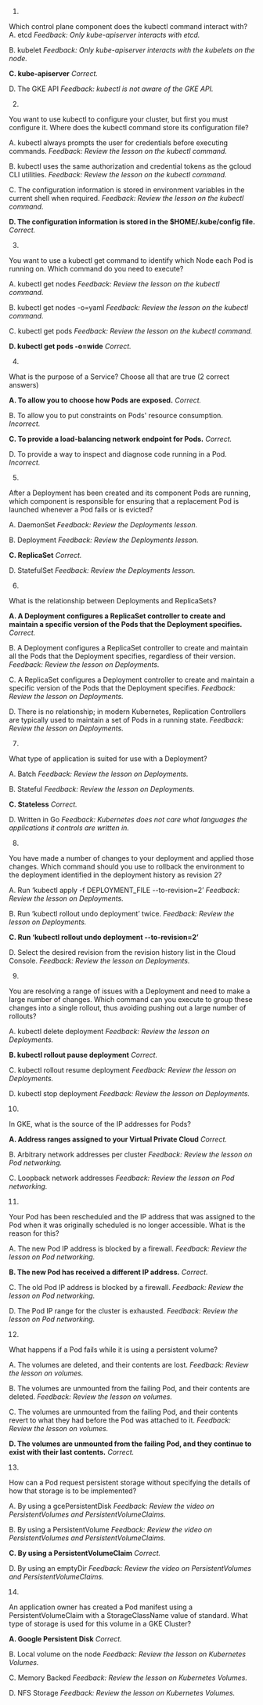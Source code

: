 1.
Which control plane component does the kubectl command interact with?
A. etcd
_Feedback: Only kube-apiserver interacts with etcd._

B. kubelet
_Feedback: Only kube-apiserver interacts with the kubelets on the node._

**C. kube-apiserver**
_Correct._

D. The GKE API
_Feedback: kubectl is not aware of the GKE API._


2.
You want to use kubectl to configure your cluster, but first you must configure it. Where does the kubectl command store its configuration file?

A. kubectl always prompts the user for credentials before executing commands.
_Feedback: Review the lesson on the kubectl command._

B. kubectl uses the same authorization and credential tokens as the gcloud CLI utilities.
_Feedback: Review the lesson on the kubectl command._

C. The configuration information is stored in environment variables in the current shell when required.
_Feedback: Review the lesson on the kubectl command._

**D. The configuration information is stored in the $HOME/.kube/config file.**
_Correct._


3.
You want to use a kubectl get command to identify which Node each Pod is running on. Which command do you need to execute?

A. kubectl get nodes
_Feedback: Review the lesson on the kubectl command._

B. kubectl get nodes -o=yaml
_Feedback: Review the lesson on the kubectl command._

C. kubectl get pods
_Feedback: Review the lesson on the kubectl command._

**D. kubectl get pods -o=wide**
_Correct._

4.
What is the purpose of a Service? Choose all that are true (2 correct answers)

**A. To allow you to choose how Pods are exposed.**
_Correct._

B. To allow you to put constraints on Pods' resource consumption.
_Incorrect._

**C. To provide a load-balancing network endpoint for Pods.**
_Correct._

D. To provide a way to inspect and diagnose code running in a Pod.
_Incorrect._

5.
After a Deployment has been created and its component Pods are running, which component is responsible for ensuring that a replacement Pod is launched whenever a Pod fails or is evicted?

A. DaemonSet
_Feedback: Review the Deployments lesson._

B. Deployment
_Feedback: Review the Deployments lesson._

**C. ReplicaSet**
_Correct._

D. StatefulSet
_Feedback: Review the Deployments lesson._


6.
What is the relationship between Deployments and ReplicaSets?

**A. A Deployment configures a ReplicaSet controller to create and maintain a specific version of the Pods that the Deployment specifies.**
_Correct._

B. A Deployment configures a ReplicaSet controller to create and maintain all the Pods that the Deployment specifies, regardless of their version.
_Feedback: Review the lesson on Deployments._

C. A ReplicaSet configures a Deployment controller to create and maintain a specific version of the Pods that the Deployment specifies.
_Feedback: Review the lesson on Deployments._

D. There is no relationship; in modern Kubernetes, Replication Controllers are typically used to maintain a set of Pods in a running state.
_Feedback: Review the lesson on Deployments._


7.
What type of application is suited for use with a Deployment?

A. Batch
_Feedback: Review the lesson on Deployments._

B. Stateful
_Feedback: Review the lesson on Deployments._

**C. Stateless**
_Correct._

D. Written in Go
_Feedback: Kubernetes does not care what languages the applications it controls are written in._


8.
You have made a number of changes to your deployment and applied those changes. Which command should you use to rollback the environment to the deployment identified in the deployment history as revision 2?

A. Run ‘kubectl apply -f DEPLOYMENT_FILE --to-revision=2’
_Feedback: Review the lesson on Deployments._

B. Run ‘kubectl rollout undo deployment’ twice.
_Feedback: Review the lesson on Deployments._

**C. Run ‘kubectl rollout undo deployment --to-revision=2’**


D. Select the desired revision from the revision history list in the Cloud Console.
_Feedback: Review the lesson on Deployments._


9.
You are resolving a range of issues with a Deployment and need to make a large number of changes. Which command can you execute to group these changes into a single rollout, thus avoiding pushing out a large number of rollouts?

A. kubectl delete deployment
_Feedback: Review the lesson on Deployments._

**B. kubectl rollout pause deployment**
_Correct._

C. kubectl rollout resume deployment
_Feedback: Review the lesson on Deployments._

D. kubectl stop deployment
_Feedback: Review the lesson on Deployments._


10.
In GKE, what is the source of the IP addresses for Pods?

**A. Address ranges assigned to your Virtual Private Cloud**
_Correct._

B. Arbitrary network addresses per cluster
_Feedback: Review the lesson on Pod networking._

C. Loopback network addresses
_Feedback: Review the lesson on Pod networking._


11.
Your Pod has been rescheduled and the IP address that was assigned to the Pod when it was originally scheduled is no longer accessible. What is the reason for this?

A. The new Pod IP address is blocked by a firewall.
_Feedback: Review the lesson on Pod networking._

**B. The new Pod has received a different IP address.**
_Correct._

C. The old Pod IP address is blocked by a firewall.
_Feedback: Review the lesson on Pod networking._

D. The Pod IP range for the cluster is exhausted.
_Feedback: Review the lesson on Pod networking._


12.
What happens if a Pod fails while it is using a persistent volume?

A. The volumes are deleted, and their contents are lost.
_Feedback: Review the lesson on volumes._

B. The volumes are unmounted from the failing Pod, and their contents are deleted.
_Feedback: Review the lesson on volumes._

C. The volumes are unmounted from the failing Pod, and their contents revert to what they had before the Pod was attached to it.
_Feedback: Review the lesson on volumes._

**D. The volumes are unmounted from the failing Pod, and they continue to exist with their last contents.**
_Correct._


13.
How can a Pod request persistent storage without specifying the details of how that storage is to be implemented?

A. By using a gcePersistentDisk
_Feedback: Review the video on PersistentVolumes and PersistentVolumeClaims._

B. By using a PersistentVolume
_Feedback: Review the video on PersistentVolumes and PersistentVolumeClaims._

**C. By using a PersistentVolumeClaim**
_Correct._

D. By using an emptyDir
_Feedback: Review the video on PersistentVolumes and PersistentVolumeClaims._


14.
An application owner has created a Pod manifest using a PersistentVolumeClaim with a StorageClassName value of standard. What type of storage is used for this volume in a GKE Cluster?

**A. Google Persistent Disk**
_Correct._

B. Local volume on the node
_Feedback: Review the lesson on Kubernetes Volumes._

C. Memory Backed
_Feedback: Review the lesson on Kubernetes Volumes._

D. NFS Storage
_Feedback: Review the lesson on Kubernetes Volumes._
